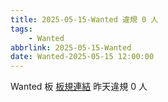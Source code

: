 ```yaml
---
title: 2025-05-15-Wanted 違規 0 人
tags:
    - Wanted
abbrlink: 2025-05-15-Wanted
date: Wanted-2025-05-15 12:00:00
---
```

Wanted 板 [板規連結](https://www.ptt.cc/bbs/Wanted/M.1608829773.A.D3B.html)
昨天違規 0 人
